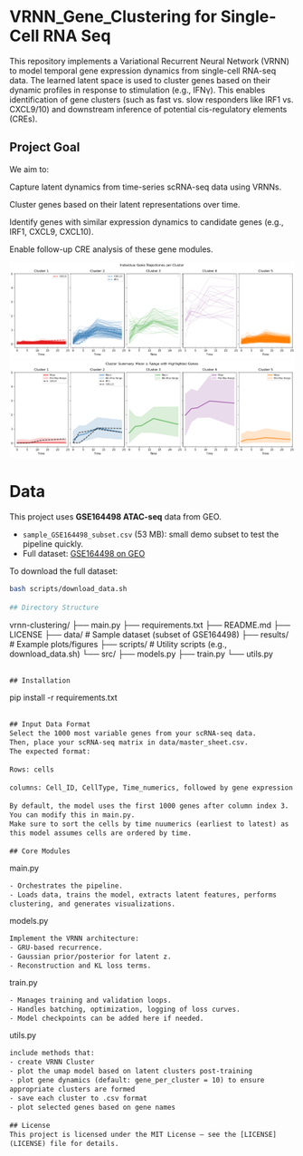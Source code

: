 # VRNN_Gene_Clustering for Single-Cell RNA Seq

This repository implements a Variational Recurrent Neural Network (VRNN) to model temporal gene expression dynamics from single-cell RNA-seq data. The learned latent space is used to cluster genes based on their dynamic profiles in response to stimulation (e.g., IFNγ). This enables identification of gene clusters (such as fast vs. slow responders like IRF1 vs. CXCL9/10) and downstream inference of potential cis-regulatory elements (CREs).

## Project Goal
We aim to:

Capture latent dynamics from time-series scRNA-seq data using VRNNs.

Cluster genes based on their latent representations over time.

Identify genes with similar expression dynamics to candidate genes (e.g., IRF1, CXCL9, CXCL10).

Enable follow-up CRE analysis of these gene modules.

![Clustering trajectories (from randomly selected genes per cluster)](results/figures/2000_genes_k=5.png)
![Clustering results(overall range)](results/figures/2000_genes_k=5_range.png)

# Data

This project uses **GSE164498 ATAC-seq** data from GEO.

- `sample_GSE164498_subset.csv` (53 MB): small demo subset to test the pipeline quickly.
- Full dataset: [GSE164498 on GEO](https://www.ncbi.nlm.nih.gov/geo/query/acc.cgi?acc=GSE164498)

To download the full dataset:
```bash
bash scripts/download_data.sh

## Directory Structure

```
vrnn-clustering/
├── main.py
├── requirements.txt
├── README.md
├── LICENSE
├── data/                  # Sample dataset (subset of GSE164498)
├── results/               # Example plots/figures
├── scripts/               # Utility scripts (e.g., download_data.sh)
└── src/
    ├── models.py
    ├── train.py
    └── utils.py

```

## Installation
```
pip install -r requirements.txt
```

## Input Data Format
Select the 1000 most variable genes from your scRNA-seq data. 
Then, place your scRNA-seq matrix in data/master_sheet.csv.
The expected format:

Rows: cells 

columns: Cell_ID, CellType, Time_numerics, followed by gene expression

By default, the model uses the first 1000 genes after column index 3. You can modify this in main.py.
Make sure to sort the cells by time nuumerics (earliest to latest) as this model assumes cells are ordered by time. 

## Core Modules
``` 
main.py
```
- Orchestrates the pipeline.
- Loads data, trains the model, extracts latent features, performs clustering, and generates visualizations.

```
models.py
```
Implement the VRNN architecture:
- GRU-based recurrence.
- Gaussian prior/posterior for latent z.
- Reconstruction and KL loss terms.

```
train.py
```
- Manages training and validation loops.
- Handles batching, optimization, logging of loss curves.
- Model checkpoints can be added here if needed.

```
utils.py
```
include methods that: 
- create VRNN Cluster
- plot the umap model based on latent clusters post-training
- plot gene dynamics (default: gene_per_cluster = 10) to ensure appropriate clusters are formed
- save each cluster to .csv format
- plot selected genes based on gene names
  
## License
This project is licensed under the MIT License – see the [LICENSE](LICENSE) file for details.




